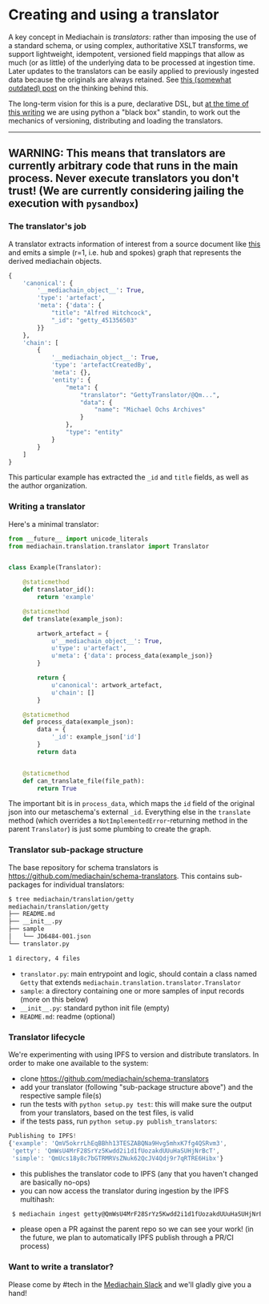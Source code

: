 # Creating and using a translator

A key concept in Mediachain is _translators_: rather than imposing the use of a standard schema, or using complex, authoritative XSLT transforms, we support lightweight, idempotent, versioned field mappings that allow as much (or as little) of the underlying data to be processed at ingestion time. Later updates to the translators can be easily applied to previously ingested data because the originals are always retained. See [this (somewhat outdated) post](https://blog.mediachain.io/mediachain-developer-update-supplemental-translators-6abe3707030a) on the thinking behind this.

The long-term vision for this is a pure, declarative DSL, but [at the time of this writing](https://github.com/mediachain/mediachain-client/issues/70) we are using python a "black box" standin, to work out the mechanics of versioning, distributing and loading the translators.

---
**WARNING:** This means that translators are currently arbitrary code that runs in the main process. Never execute translators you don't trust! (We are currently considering jailing the execution with `pysandbox`)
---

### The translator's job
A translator extracts information of interest from a source document like [this](https://raw.githubusercontent.com/mediachain/schema-translators/master/mediachain/translation/getty/sample/JD6484-001.json) and emits a simple (r=1, i.e. hub and spokes) graph that represents the derived mediachain objects. 

```python
{
    'canonical': {
        '__mediachain_object__': True,
        'type': 'artefact',
        'meta': {'data': {
            "title": "Alfred Hitchcock",
            "_id": "getty_451356503"
        }}
    },
    'chain': [
        {
            '__mediachain_object__': True,
            'type': 'artefactCreatedBy',
            'meta': {},
            'entity': {
                "meta": {
                    "translator": "GettyTranslator/@Qm...",
                    "data": {
                        "name": "Michael Ochs Archives"
                    }
                },
                "type": "entity"
            }
        }
    ]
}
```
This particular example has extracted the `_id` and `title` fields, as well as the author organization.

### Writing a translator 

Here's a minimal translator:


```python
from __future__ import unicode_literals
from mediachain.translation.translator import Translator


class Example(Translator):

    @staticmethod
    def translator_id():
        return 'example'

    @staticmethod
    def translate(example_json):

        artwork_artefact = {
            u'__mediachain_object__': True,
            u'type': u'artefact',
            u'meta': {'data': process_data(example_json)}
        }

        return {
            u'canonical': artwork_artefact,
            u'chain': []
        }

    @staticmethod
    def process_data(example_json):
        data = {
            '_id': example_json['id']
        }
        return data


    @staticmethod
    def can_translate_file(file_path):
        return True
```

The important bit is in `process_data`, which maps the `id` field of the original json into our metaschema's external `_id`. Everything else in the `translate` method (which overrides a `NotImplementedError`-returning method in the parent `Translator`) is just some plumbing to create the graph.


### Translator sub-package structure
The base repository for schema translators is https://github.com/mediachain/schema-translators. This contains sub-packages for individual translators:

```bash
$ tree mediachain/translation/getty
mediachain/translation/getty
├── README.md
├── __init__.py
├── sample
│   └── JD6484-001.json
└── translator.py

1 directory, 4 files
```

* `translator.py`: main entrypoint and logic, should contain a class named `Getty` that extends `mediachain.translation.translator.Translator`
* `sample`: a directory containing one or more samples of input records (more on this below)
* `__init__.py`: standard python init file (empty)
* `README.md`: readme (optional)

### Translator lifecycle
We're experimenting with using IPFS to version and distribute translators. In order to make one available to the system:

* clone https://github.com/mediachain/schema-translators
* add your translator (following "sub-package structure above") and the respective sample file(s)
* run the tests with `python setup.py test`: this will make sure the output from your translators, based on the test files, is valid
* if the tests pass, run `python setup.py publish_translators`:

```js
Publishing to IPFS!
{'example': 'QmV5okrrLhEqBBhh13TESZABQNa9Hvg5mhxK7fg4QSRvm3',
 'getty': 'QmWsU4MrF28SrYz5Kwdd2i1d1fUozakdUUuHaSUHjNrBcT',
 'simple': 'QmUcs18y8c7bGTRMRVsZNuk62QcJV4Qdj9r7qRTRE6Hibx'}
 ```
 
 * this publishes the translator code to IPFS (any that you haven't changed are basically no-ops)
 * you can now access the translator during ingestion by the IPFS multihash:
 
```bash
 $ mediachain ingest getty@QmWsU4MrF28SrYz5Kwdd2i1d1fUozakdUUuHaSUHjNrBcT $some_dir
 ```
 
 * please open a PR against the parent repo so we can see your work! (in the future, we plan to automatically IPFS publish through a PR/CI process)


### Want to write a translator?
Please come by #tech in the [Mediachain Slack](http://slack.mediachain.io/) and we'll gladly give you a hand!
